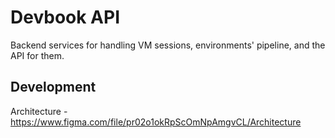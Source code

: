 # Devbook API
Backend services for handling VM sessions, environments' pipeline, and the API for them.

## Development
Architecture - https://www.figma.com/file/pr02o1okRpScOmNpAmgvCL/Architecture
